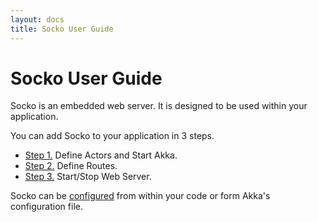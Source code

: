 ```yaml
---
layout: docs
title: Socko User Guide
---
```

# Socko User Guide

Socko is an embedded web server.  It is designed to be used within your application.

You can add Socko to your application in 3 steps.

 - [Step 1.](user_guide_step1.html) Define Actors and Start Akka.
 - [Step 2.](user_guide_step2.html) Define Routes.
 - [Step 3.](user_guide_step3.html) Start/Stop Web Server.

Socko can be [configured](user_guide_configuration.html) from within your code or form Akka's configuration file.



